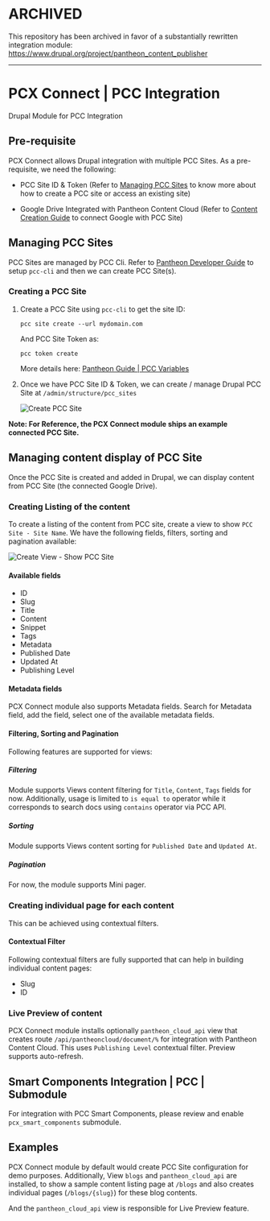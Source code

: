 # ARCHIVED

This repository has been archived in favor of a substantially rewritten integration module: https://www.drupal.org/project/pantheon_content_publisher

---------------------

# PCX Connect | PCC Integration

Drupal Module for PCC Integration

## Pre-requisite

PCX Connect allows Drupal integration with multiple PCC Sites. As a pre-requisite, we need the following:

- PCC Site ID & Token
  (Refer to [Managing PCC Sites](#managing-pcc-sites) to know more about how to create a PCC site or access an existing site)

- Google Drive Integrated with Pantheon Content Cloud
  (Refer to [Content Creation Guide](https://pcc.pantheon.io/docs/pantheon-content-cloud-installation-instructions) to
connect Google with PCC Site)

## Managing PCC Sites

PCC Sites are managed by PCC Cli. Refer to [Pantheon Developer Guide](https://pcc.pantheon.io/docs/pcc-cli-setup) to 
setup `pcc-cli` and then we can create PCC Site(s). 

### Creating a PCC Site

1. Create a PCC Site using `pcc-cli` to get the site ID:

    ```pcc site create --url mydomain.com```

    And PCC Site Token as:

    ```pcc token create```

    More details here: [Pantheon Guide | PCC Variables](https://pcc.pantheon.io/docs/required-pcc-variables)

2. Once we have PCC Site ID & Token, we can create / manage Drupal PCC Site at `/admin/structure/pcc_sites`

    ![Create PCC Site](./screenshots/create-pcc-site.png)

**Note: For Reference, the PCX Connect module ships an example connected PCC Site.**

## Managing content display of PCC Site

Once the PCC Site is created and added in Drupal, we can display content from PCC Site (the connected Google Drive).

### Creating Listing of the content

To create a listing of the content from PCC site, create a view to show `PCC Site - Site Name`. We have the following
fields, filters, sorting and pagination available:

![Create View - Show PCC Site](./screenshots/create-pcc-site-views.png)

#### Available fields

- ID
- Slug
- Title
- Content
- Snippet
- Tags
- Metadata
- Published Date
- Updated At
- Publishing Level

#### Metadata fields

PCX Connect module also supports Metadata fields. Search for Metadata field, add the field, select one of the available
metadata fields.

#### Filtering, Sorting and Pagination

Following features are supported for views:

##### Filtering

Module supports Views content filtering for `Title`, `Content`, `Tags` fields for now. Additionally, usage is limited to
`is equal to` operator while it corresponds to search docs using `contains` operator via PCC API.

##### Sorting

Module supports Views content sorting for `Published Date` and `Updated At`.

##### Pagination

For now, the module supports Mini pager.

### Creating individual page for each content

This can be achieved using contextual filters.

#### Contextual Filter

Following contextual filters are fully supported that can help in building individual content pages:

- Slug
- ID

### Live Preview of content

PCX Connect module installs optionally `pantheon_cloud_api` view that creates route `/api/pantheoncloud/document/%` for
integration with Pantheon Content Cloud. This uses `Publishing Level` contextual filter. Preview supports auto-refresh.

## Smart Components Integration | PCC | Submodule

For integration with PCC Smart Components, please review and enable `pcx_smart_components` submodule.

## Examples

PCX Connect module by default would create PCC Site configuration for demo purposes. Additionally, View 
`blogs` and `pantheon_cloud_api` are installed, to show a sample content listing page at `/blogs` and also creates
individual pages (`/blogs/{slug}`) for these blog contents.

And the `pantheon_cloud_api` view is responsible for Live Preview feature.

